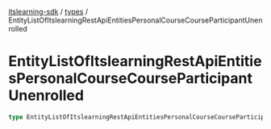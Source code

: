 [itslearning-sdk](../../modules.md) / [types](../index.md) / EntityListOfItslearningRestApiEntitiesPersonalCourseCourseParticipantUnenrolled

# EntityListOfItslearningRestApiEntitiesPersonalCourseCourseParticipantUnenrolled

```ts
type EntityListOfItslearningRestApiEntitiesPersonalCourseCourseParticipantUnenrolled = PaginatedResponse<ItslearningRestApiEntitiesPersonalCourseCourseParticipantUnenrolled>;
```
